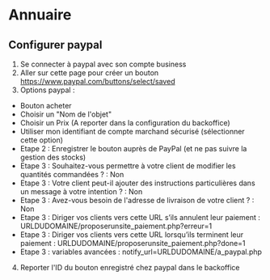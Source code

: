# Annuaire

Configurer paypal
-----------------
1. Se connecter à paypal avec son compte business
2. Aller sur cette page pour créer un bouton https://www.paypal.com/buttons/select/saved
3. Options paypal : 
- Bouton acheter
- Choisir un "Nom de l'objet"
- Choisir un Prix (A reporter dans la configuration du backoffice)
- Utiliser mon identifiant de compte marchand sécurisé (sélectionner cette option)
- Etape 2 : Enregistrer le bouton auprès de PayPal (et ne pas suivre la gestion des stocks)
- Etape 3 : Souhaitez-vous permettre à votre client de modifier les quantités commandées ? : Non
- Etape 3 : Votre client peut-il ajouter des instructions particulières dans un message à votre intention ? : Non
- Etape 3 : Avez-vous besoin de l'adresse de livraison de votre client ? : Non
- Etape 3 : Diriger vos clients vers cette URL s’ils annulent leur paiement : URLDUDOMAINE/proposerunsite_paiement.php?erreur=1
- Etape 3 : Diriger vos clients vers cette URL lorsqu’ils terminent leur paiement : URLDUDOMAINE/proposerunsite_paiement.php?done=1
- Etape 3 : variables avancées : notify_url=URLDUDOMAINE/a_paypal.php
4. Reporter l'ID du bouton enregistré chez paypal dans le backoffice
